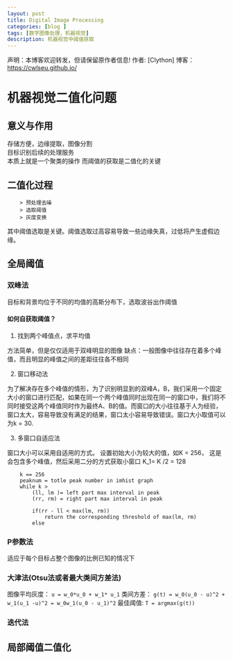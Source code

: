 ```yaml
---
layout: post
title: Digital Image Processing
categories: [blog ]
tags: [数字图像处理，机器视觉]
description: 机器视觉中阈值获取
---
```

声明：本博客欢迎转发，但请保留原作者信息!
作者: [Clython]
博客： <https://cwlseu.github.io/>

# 机器视觉二值化问题
## 意义与作用
存储方便，边缘提取，图像分割  
目标识别后续的处理服务  
本质上就是一个聚类的操作
而阈值的获取是二值化的关键

## 二值化过程

		> 预处理去噪
		> 选取阈值
		> 灰度变换

其中阈值选取是关键。阈值选取过高容易导致一些边缘失真，过低将产生虚假边缘。

## 全局阈值
### 双峰法
目标和背景均位于不同的均值的高斯分布下，选取波谷出作阈值

#### 如何自获取阈值？
1. 找到两个峰值点，求平均值

方法简单，但是仅仅适用于双峰明显的图像
缺点：一般图像中往往存在着多个峰值，而且明显的峰值之间的差距往往各不相同

2. 窗口移动法

为了解决存在多个峰值的情形，为了识别明显到的双峰A，B，我们采用一个固定大小的窗口进行匹配，如果在同一个两个峰值同时出现在同一的窗口中，我们将不同时接受这两个峰值同时作为最终A、B的值。而窗口的大小往往基于人为经验，窗口太大，容易导致没有满足的结果，窗口太小容易导致错误。窗口大小取值可以为k = 30.

3. 多窗口自适应法

窗口大小可以采用自适用的方式。
设置初始大小为较大的值，如K = 256， 这是会包含多个峰值，然后采用二分的方式获取小窗口
K_1= K /2 = 128

```
	k == 256
	peaknum = totle peak number in imhist graph 
	while k > 
		(ll, lm )= left part max interval in peak
		(rr, rm) = right part max interval in peak

		if(rr - ll < max(lm, rm))
			return the corresponding threshold of max(lm, rm) 
		else

```
### P参数法
适应于每个目标占整个图像的比例已知的情况下

### 大津法(Otsu法或者最大类间方差法)
图像平均灰度：  `u = w_0*u_0 + w_1* u_1`
类间方差：      `g(t) = w_0(u_0 - u)^2 + w_1(u_1 -u)^2 = w_0w_1(u_0 - u_1)^2`
最佳阈值:       `T = argmax(g(t))`

### 迭代法

## 局部阈值二值化